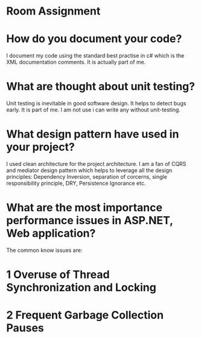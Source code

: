 # Room Assignment 

# How do you document your code?
I document my code using the standard best practise in c# which is the XML documentation comments.
It is actually part of me. 

# What are thought about unit testing?
Unit testing is inevitable in good software design.
It helps to detect bugs early. It is part of me. I am not use i can write any without unit-testing.

# What design pattern have used in your project?
I used clean architecture for the project architecture. I am a fan of CQRS and mediator design pattern which helps to leverage all the design principles:
Dependency Inversion, separation of corcerns, single responsibility principle, DRY, Persistence Ignorance etc. 

# What are the most importance performance issues in ASP.NET, Web application?
The common know issues are:
# 1 Overuse of Thread Synchronization and Locking
# 2 Frequent Garbage Collection Pauses
